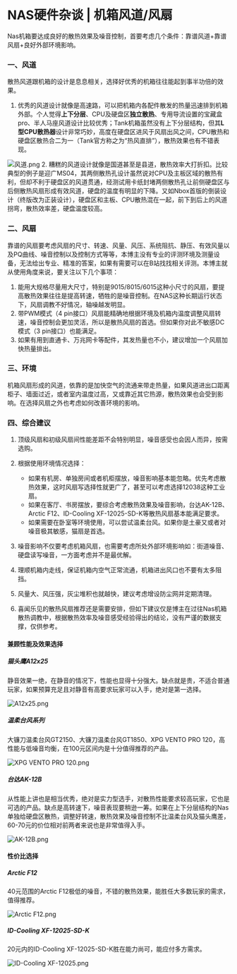 # NAS硬件杂谈 | 机箱风道/风扇

Nas机箱要达成良好的散热效果及噪音控制，首要考虑几个条件：靠谱风道+靠谱风扇+良好外部环境影响。


### 一、风道

散热风道跟机箱的设计是息息相关，选择好优秀的机箱往往能起到事半功倍的效果。

1. 优秀的风道设计就像是高速路，可以把机箱内各配件散发的热量迅速排到机箱外部。个人觉得**上下分层**、CPU及硬盘区**独立散热**、专用导流设置的宝藏盒pro、半人马座风道设计比较优秀；Tank机箱虽然没有上下分层结构，但其**L型CPU散热器**设计非常巧妙，高度在硬盘区进风于风扇出风之间，CPU散热和硬盘区散热合二为一（Tank官方称之为“热风直排”），散热效果也有不错表现。

![风道.png][1]
2. 糟糕的风道设计就像是国道甚至是县道，散热效率大打折扣。比较典型的例子是迎广MS04，其两侧散热孔设计虽然说对CPU及主板区域的散热有利，但却不利于硬盘区的风道贯通，经测试用卡纸封堵两侧散热孔让前侧硬盘区与后侧散热风扇形成有效风道，硬盘的温度有明显的下降。又如Nbox首版的倒装设计（终版改为正装设计），硬盘区和主板、CPU散热混在一起，前下到后上的风道拐弯，散热效率差，硬盘温度较高。

### 二、风扇

靠谱的风扇要考虑风扇的尺寸、转速、风量、风压、系统阻抗、静压、有效风量以及PQ曲线、噪音控制以及控制方式等等，本博主没有专业的评测环境及测量设备，无法给出专业、精准的答案，如果有需要可以在B站找找相关评测。本博主就从使用角度来说，要关注以下几个事项：

1. 能用大规格尽量用大尺寸，特别是9015/8015/6015这种小尺寸的风扇，要提高散热效果往往是提高转速，牺牲的是噪音控制。在NAS这种长期运行状态下，风扇调教不好情况，轴噪越发明显。
2. 带PWM模式（4 pin接口）风扇能精确地根据环境及机箱内温度调整风扇转速，噪音控制会更加灵活，所以是散热风扇的首选。但如果你对此不敏感DC模式（3 pin接口）也能满足。
3. 如果有用到直通卡、万兆网卡等配件，其发热量也不小，建议增加一个风扇加快热量排出。

### 三、环境

机箱风扇形成的风道，依靠的是加快空气的流通来带走热量，如果风道进出口距离柜子、墙面过近，或者室内温度过高，又或靠近其它热源，散热效果也会受到影响。在选择风扇之外也考虑如何改善环境的影响。

### 四、综合建议

1. 顶级风扇和初级风扇间性能差距不会特别明显，噪音感受也会因人而异，按需选购。
2. 根据使用环境情况选择：
   - 如果有机房、单独房间或者机柜摆放，噪音影响基本能忽略。优先考虑散热效果，这时风扇写选择性就更广了，甚至可以考虑选择12038这种工业扇。
   - 如果在客厅、书房摆放，要综合考虑散热效果及噪音影响，台达AK-12B、Arctic F12、ID-Cooling XF-12025-SD-K等散热风扇基本能满足要求。
   - 如果需要在卧室等环境使用，可以尝试温柔台风。如果你是土豪又或者对噪音极其敏感，猫扇是首选。
3. 噪音影响不仅要考虑机箱风扇，也需要考虑所处外部环境影响如：街道噪音、硬盘读写噪音，一方面考虑并不是最优解。
4. 理顺机箱内走线，保证机箱内空气正常流通，机箱进出风口也不要有太多阻挡。
5. 风量大、风压强，灰尘堆积也就越快，建议考虑增设防尘网并定期清理。

6. 喜闻乐见的散热风扇推荐还是需要安排，但如下建议仅是博主在过往Nas机箱散热调教中，根据散热效率及噪音感受经验得出的结论，没有严谨的数据支撑，仅供参考。

#### **兼顾性能及效果选择**

##### 猫头鹰A12x25

静音效果一绝，在静音的情况下，性能也显得十分强大。缺点就是贵，不适合普通玩家，如果预算充足且对静音有高要求玩家可以入手，绝对是第一选择。

![A12x25.png][2]
##### 温柔台风系列

大镰刀温柔台风GT2150、大镰刀温柔台风GT1850、XPG VENTO PRO 120，高性能与低噪音均衡，在100元区间内是十分值得推荐的产品。

![XPG VENTO PRO 120.png][3]
##### 台达AK-12B

从性能上讲也是相当优秀，绝对是实力型选手，对散热性能要求较高玩家，它也是可选的产品。缺点是高转速下，噪音表现要稍逊一筹。如果在上下分层结构的Nas单独给硬盘区散热，调整好转速，散热效果及噪音控制不比温柔台风及猫头鹰差，60-70元的价位相对前两者来说也是非常值得入手。

![AK-12B.png][4]

#### **性价比选择**

##### Arctic F12

40元范围的Arctic F12极低的噪音，不错的散热效果，能胜任大多数玩家的需求，值得推荐。

![Arctic F12.png][5]
##### ID-Cooling XF-12025-SD-K

20元内的ID-Cooling XF-12025-SD-K胜在能力尚可，能应付多方需求。

![ID-Cooling XF-12025.png][6]


[1]: https://nas-u.top/usr/uploads/2024/06/18187210.png
[2]: https://nas-u.top/usr/uploads/2024/06/4201062487.png
[3]: https://nas-u.top/usr/uploads/2024/06/3004476319.png
[4]: https://nas-u.top/usr/uploads/2024/06/1404410886.png
[5]: https://nas-u.top/usr/uploads/2024/06/4103318461.png
[6]: https://nas-u.top/usr/uploads/2024/06/2232200727.png


